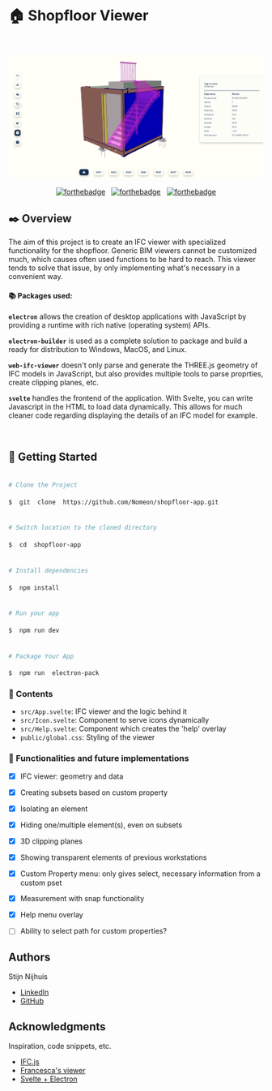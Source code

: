 # :house: Shopfloor Viewer 
<br/>
<div  align="center">

![Shopfloor Viewer Banner](https://github.com/Nomeon/shopfloor-app/blob/master/banner.png?raw=true)
<br/>

[![forthebadge](http://forthebadge.com/images/badges/uses-html.svg)](http://forthebadge.com)&nbsp;&nbsp;&nbsp;[![forthebadge](http://forthebadge.com/images/badges/uses-css.svg)](http://forthebadge.com)&nbsp;&nbsp;&nbsp;[![forthebadge](http://forthebadge.com/images/badges/uses-js.svg)](http://forthebadge.com)
  
</div>


## ✒️ Overview

The aim of this project is to create an IFC viewer with specialized functionality for the shopfloor. Generic BIM viewers cannot be customized much, which causes often used functions to be hard to reach. This viewer tends to solve that issue, by only implementing what's necessary in a convenient way.
  

#### :books: Packages used:

**`electron`** allows the creation of desktop applications with JavaScript by providing a runtime with rich native (operating system) APIs.

**`electron-builder`** is used as a complete solution to package and build a ready for distribution to Windows, MacOS, and Linux.

**`web-ifc-viewer`** doesn't only parse and generate the THREE.js geometry of IFC models in JavaScript, but also provides multiple tools to parse proprties, create clipping planes, etc.

**`svelte`** handles the frontend of the application. With Svelte, you can write Javascript in the HTML to load data dynamically. This allows for much cleaner code regarding displaying the details of an IFC model for example.

<br />

## 🚀 Getting Started


```bash

# Clone the Project

$  git  clone  https://github.com/Nomeon/shopfloor-app.git

  
# Switch location to the cloned directory

$  cd  shopfloor-app

  
# Install dependencies

$  npm install

  
# Run your app

$  npm run dev


# Package Your App

$  npm run  electron-pack

```

### :memo: Contents

- `src/App.svelte`: IFC viewer and the logic behind it
- `src/Icon.svelte`: Component to serve icons dynamically
- `src/Help.svelte`: Component which creates the 'help' overlay
- `public/global.css`: Styling of the viewer

### :construction: Functionalities and future implementations

- [x] IFC viewer: geometry and data
- [x] Creating subsets based on custom property
- [x] Isolating an element
- [x] Hiding one/multiple element(s), even on subsets
- [x] 3D clipping planes
- [x] Showing transparent elements of previous workstations
- [x] Custom Property menu: only gives select, necessary information from a custom pset
- [x] Measurement with snap functionality
- [x] Help menu overlay

- [ ] Ability to select path for custom properties?

## Authors

Stijn Nijhuis
- [LinkedIn](https://www.linkedin.com/in/stijn-nijhuis-56593524a/)
- [GitHub](https://github.com/Nomeon)

## Acknowledgments

Inspiration, code snippets, etc.

- [IFC.js](https://ifcjs.github.io/info/)
- [Francesca's viewer](https://github.com/duffra/BIMexp_o)
- [Svelte + Electron](https://github.com/soulehshaikh99/create-svelte-electron-app)
